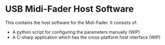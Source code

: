 # USB Midi-Fader Host Software

This contains the host software for the Midi-Fader. It consists of:

- A python script for configuring the parameters manually (WIP)
- A C-sharp application which has the cross-platform host interface (WIP)

